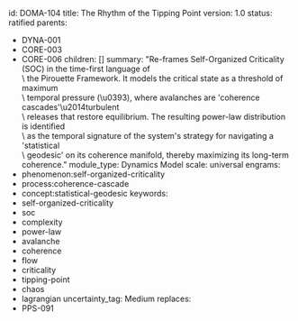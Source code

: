 id: DOMA-104
title: The Rhythm of the Tipping Point
version: 1.0
status: ratified
parents:
- DYNA-001
- CORE-003
- CORE-006
children: []
summary: "Re-frames Self-Organized Criticality (SOC) in the time-first language of\
  \ the Pirouette Framework. It models the critical state as a threshold of maximum\
  \ temporal pressure (\u0393), where avalanches are 'coherence cascades'\u2014turbulent\
  \ releases that restore equilibrium. The resulting power-law distribution is identified\
  \ as the temporal signature of the system's strategy for navigating a 'statistical\
  \ geodesic' on its coherence manifold, thereby maximizing its long-term coherence."
module_type: Dynamics Model
scale: universal
engrams:
- phenomenon:self-organized-criticality
- process:coherence-cascade
- concept:statistical-geodesic
keywords:
- self-organized-criticality
- soc
- complexity
- power-law
- avalanche
- coherence
- flow
- criticality
- tipping-point
- chaos
- lagrangian
uncertainty_tag: Medium
replaces:
- PPS-091